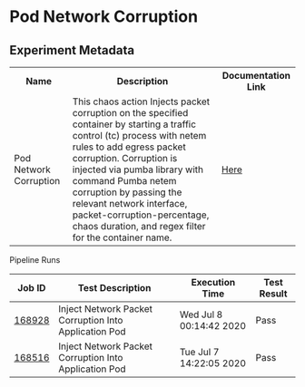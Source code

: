 # Pod Network Corruption

## Experiment Metadata

<table>
<tr>
<th> Name </th>
<th> Description </th>
<th> Documentation Link </th>
</tr>
<tr>
 <td> Pod Network Corruption </td>
 <td> This chaos action Injects packet corruption on the specified container by starting a traffic control (tc) process with netem rules to add egress packet corruption. Corruption is injected via pumba library with command Pumba netem corruption by passing the relevant network interface, packet-corruption-percentage, chaos duration, and regex filter for the container name. </td>
 <td>  <a href="https://docs.litmuschaos.io/docs/pod-network-corruption/"> Here </a> </td>
 </tr>
 </table

### Pipeline Runs


| Job ID |   Test Description         | Execution Time |Test Result   |
 |---------|---------------------------| --------------|--------|
|     <a href= "https://gitlab.mayadata.io/litmuschaos/litmus-e2e/-/jobs/168928">168928</a>           |  Inject Network Packet Corruption Into Application Pod           | Wed Jul  8 00:14:42 2020  | Pass |
 |    <a href= "https://gitlab.mayadata.io/litmuschaos/litmus-e2e/-/jobs/168516">168516</a>   |  Inject Network Packet Corruption Into Application Pod           |  Tue Jul  7 14:22:05 2020     |Pass  |
